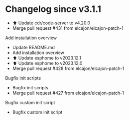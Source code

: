 # Changelog since v3.1.1
- ⬆️ Update cdr/code-server to v4.20.0 
- Merge pull request #431 from elcajon/elcajon-patch-1

Add installation overview 
- Update README.md 
- Add installation overview 
- ⬆️ Update esphome to v2023.12.1 
- ⬆️ Update esphome to v2023.12.0 
- Merge pull request #428 from elcajon/elcajon-patch-1

Bugfix init scripts 
- Bugfix init scripts 
- Merge pull request #427 from elcajon/elcajon-patch-1

Bugfix custom init script 
- Bugfix custom init script 
